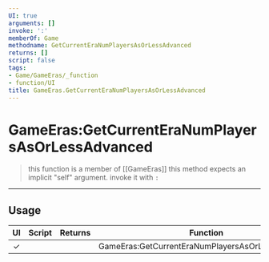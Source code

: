 ```yaml
---
UI: true
arguments: []
invoke: ':'
memberOf: Game
methodname: GetCurrentEraNumPlayersAsOrLessAdvanced
returns: []
script: false
tags:
- Game/GameEras/_function
- function/UI
title: GameEras.GetCurrentEraNumPlayersAsOrLessAdvanced
---
```

# GameEras:GetCurrentEraNumPlayersAsOrLessAdvanced
> this function is a member of [[GameEras]]
> this method expects an implicit "self" argument. invoke it with `:`
-----
## Usage
|  UI | Script | Returns | Function | Arguments |
|:---:|:------:|-------:|:--------:|:---------|
|✓| ||GameEras:GetCurrentEraNumPlayersAsOrLessAdvanced||

